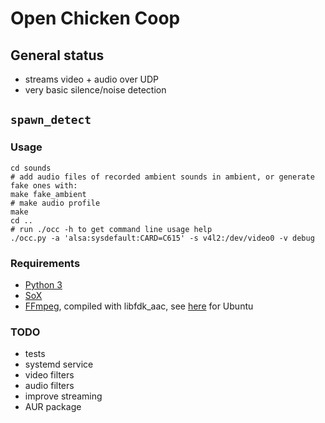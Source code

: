 # Open Chicken Coop

## General status

* streams video + audio over UDP
* very basic silence/noise detection

## `spawn_detect`

### Usage

```
cd sounds
# add audio files of recorded ambient sounds in ambient, or generate fake ones with:
make fake_ambient
# make audio profile
make
cd ..
# run ./occ -h to get command line usage help
./occ.py -a 'alsa:sysdefault:CARD=C615' -s v4l2:/dev/video0 -v debug
```

### Requirements

* [Python 3](https://www.python.org/)
* [SoX](http://sox.sourceforge.net/)
* [FFmpeg](https://www.ffmpeg.org/), compiled with libfdk_aac, see [here](https://trac.ffmpeg.org/wiki/CompilationGuide/Ubuntu) for Ubuntu

### TODO

* tests
* systemd service
* video filters
* audio filters
* improve streaming
* AUR package
